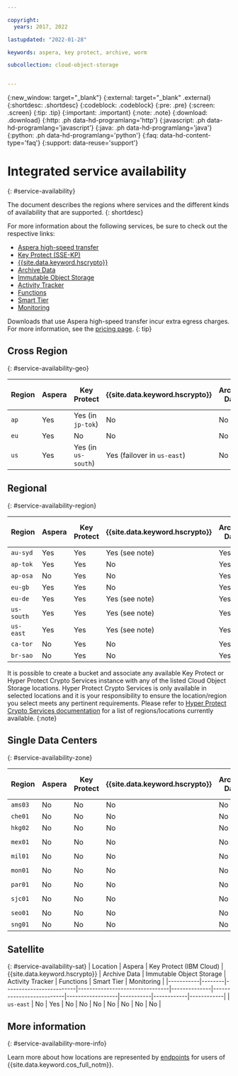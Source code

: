 ```yaml
---

copyright:
  years: 2017, 2022

lastupdated: "2022-01-28"

keywords: aspera, key protect, archive, worm

subcollection: cloud-object-storage


---
```

{:new_window: target="_blank"}
{:external: target="_blank" .external}
{:shortdesc: .shortdesc}
{:codeblock: .codeblock}
{:pre: .pre}
{:screen: .screen}
{:tip: .tip}
{:important: .important}
{:note: .note}
{:download: .download} 
{:http: .ph data-hd-programlang='http'} 
{:javascript: .ph data-hd-programlang='javascript'} 
{:java: .ph data-hd-programlang='java'} 
{:python: .ph data-hd-programlang='python'}
{:faq: data-hd-content-type='faq'}
{:support: data-reuse='support'}

# Integrated service availability
{: #service-availability}

The document describes the regions where services and the different kinds of availability that are supported.
{: shortdesc}

For more information about the following services, be sure to check out the respective links:

* [Aspera high-speed transfer](/docs/cloud-object-storage/basics?topic=cloud-object-storage-aspera)
* [Key Protect (SSE-KP)](/docs/cloud-object-storage?topic=cloud-object-storage-kp)
* [{{site.data.keyword.hscrypto}}](/docs/cloud-object-storage?topic=cloud-object-storage-hpcs)
* [Archive Data](/docs/cloud-object-storage/basics?topic=cloud-object-storage-archive)
* [Immutable Object Storage](/docs/cloud-object-storage/basics?topic=cloud-object-storage-immutable)
* [Activity Tracker](/docs/Activity-Tracker-with-LogDNA?topic=Activity-Tracker-with-LogDNA-getting-started)
* [Functions](/docs/cloud-object-storage?topic=cloud-object-storage-functions)
* [Smart Tier](/docs/cloud-object-storage?topic=cloud-object-storage-billing#smart-tier-pricing-details)
* [Monitoring](/docs/cloud-object-storage?topic=cloud-object-storage-mm-cos-integration)



Downloads that use Aspera high-speed transfer incur extra egress charges. For more information, see the [pricing page](https://www.ibm.com/cloud/object-storage).
{: tip}

## Cross Region
{: #service-availability-geo}

| Region | Aspera | Key Protect         | {{site.data.keyword.hscrypto}} | Archive Data | Immutable Object Storage | Activity Tracker | Functions | Smart Tier | Monitoring |
|--------|--------|---------------------|--------------------------------|--------------|--------------------------|------------------|-----------|------------|------------|
| `ap`   | Yes    | Yes (in `jp-tok`)   | No                             | No           | No                       | `ap-tok`         | No        | Yes        | `ap-tok`   |
| `eu`   | Yes    | No                  | No                             | No           | No                       | `eu-de`          | No        | Yes        | `eu-de`    |
| `us`   | Yes    | Yes (in `us-south`) | Yes (failover in `us-east`)    | No           | Yes                      | `us-south`       | No        | Yes        | `us-south` |


## Regional
{: #service-availability-region}

| Region     | Aspera | Key Protect | {{site.data.keyword.hscrypto}} | Archive Data | Immutable Object Storage | Activity Tracker | Functions | Smart Tier | Monitoring |
|------------|--------|-------------|--------------------------------|--------------|--------------------------|------------------|-----------|------------|------------|
| `au-syd`   | Yes    | Yes         | Yes (see note)                 | Yes          | Yes                      | `au-syd`         | No        | Yes        | `au-syd`   |
| `ap-tok`   | Yes    | Yes         | No                             | Yes          | Yes                      | `ap-tok`         | Yes       | Yes        | `ap-tok`   |
| `ap-osa`   | No     | Yes         | No                             | Yes          | Yes                      | `ap-osa`         | Yes       | Yes        | `ap-osa`   |
| `eu-gb`    | Yes    | Yes         | No                             | Yes          | Yes                      | `eu-gb`          | Yes       | Yes        | `eu-gb`    |
| `eu-de`    | Yes    | Yes         | Yes (see note)                 | Yes          | Yes                      | `eu-de`          | Yes       | Yes        | `eu-de`    |
| `us-south` | Yes    | Yes         | Yes (see note)                 | Yes          | Yes                      | `us-south`       | Yes       | Yes        | `us-south` |
| `us-east`  | Yes    | Yes         | Yes (see note)                 | Yes          | Yes                      | `us-east`        | Yes       | Yes        | `us-east`  |
| `ca-tor`   | No     | Yes         | No                             | Yes          | Yes                      | `ca-tor`         | No        | Yes        | `ca-tor`   |
| `br-sao`   | No     | Yes         | No                             | Yes          | Yes                      | `br-sao`         | No        | Yes        | `br-sao`   |

It is possible to create a bucket and associate any available Key Protect or Hyper Protect Crypto Services instance with any of the listed Cloud Object Storage locations. Hyper Protect Crypto Services is only available in selected locations and it is your responsibility to ensure the location/region you select meets any pertinent requirements. Please refer to [Hyper Protect Crypto Services documentation](/docs/hs-crypto?topic=hs-crypto-regions) for a list of regions/locations currently available. 
{:note}

## Single Data Centers
{: #service-availability-zone}

| Region  | Aspera | Key Protect | {{site.data.keyword.hscrypto}} | Archive Data | Immutable Object Storage | Activity Tracker | Functions | Smart Tier | Monitoring |
|---------|--------|-------------|--------------------------------|--------------|--------------------------|------------------|-----------|------------|------------|
| `ams03` | No     | No          | No                             | No           | No                       | `eu-de`          | No        | Yes        | `eu-de`    |
| `che01` | No     | No          | No                             | No           | No                       | `ap-tok`         | No        | Yes        | `ap-tok`   |
| `hkg02` | No     | No          | No                             | No           | No                       | `ap-tok`         | No        | Yes        | `ap-tok`   |
| `mex01` | No     | No          | No                             | No           | No                       | `us-south`       | No        | Yes        | `us-south` |
| `mil01` | No     | No          | No                             | No           | No                       | `eu-de`          | No        | Yes        | `eu-de`    |
| `mon01` | No     | No          | No                             | No           | No                       | `us-south`       | No        | Yes        | `us-south` |
| `par01` | No     | No          | No                             | No           | No                       | `eu-de`          | No        | Yes        | `eu-de`    |
| `sjc01` | No     | No          | No                             | No           | No                       | `us-south`       | No        | Yes        | `us-south` |
| `seo01` | No     | No          | No                             | No           | No                       | `ap-tok`         | No        | Yes        | `ap-tok`   |
| `sng01` | No     | No          | No                             | No           | No                       | `ap-tok`         | No        | Yes        | `ap-tok`   |

## Satellite 
{: #service-availability-sat}
| Location  | Aspera | Key Protect (IBM Cloud) | {{site.data.keyword.hscrypto}} | Archive Data | Immutable Object Storage | Activity Tracker | Functions | Smart Tier | Monitoring |
|-----------|--------|-------------------------|--------------------------------|--------------|--------------------------|------------------|-----------|------------|------------|
| `us-east` | No     | Yes                     | No                             | No           | No                       | No               | No        | No         | No         |


## More information
{: #service-availability-more-info}

Learn more about how locations are represented by [endpoints](/docs/services/cloud-object-storage?topic=cloud-object-storage-endpoints) for users of {{site.data.keyword.cos_full_notm}}.